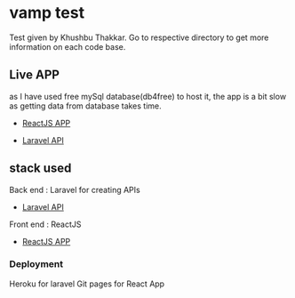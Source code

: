 # vamp test

Test given by Khushbu Thakkar.
Go to respective directory to get more information on each code base.

## Live APP

as I have used free mySql database(db4free) to host it, the app is a bit slow as getting data from database takes time.

- [ReactJS APP](https://khushbuthakkar.github.io/vamp_test/)

* [Laravel API](https://vamp-test.herokuapp.com/)

## stack used

Back end : Laravel for creating APIs

- [Laravel API](https://vamp-test.herokuapp.com/)

Front end : ReactJS

- [ReactJS APP](https://khushbuthakkar.github.io/vamp_test/)

### Deployment

Heroku for laravel
Git pages for React App

